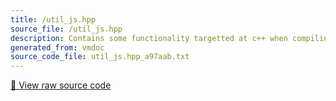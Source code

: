 ```yaml
---
title: /util_js.hpp
source_file: /util_js.hpp
description: Contains some functionality targetted at c++ when compiling for the browser
generated_from: vmdoc
source_code_file: util_js.hpp_a97aab.txt
---
```


[📄 View raw source code](util_js.hpp_a97aab.txt)



